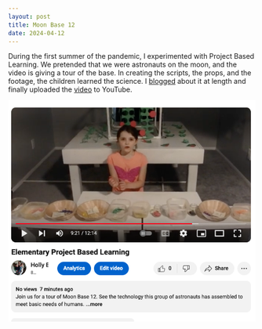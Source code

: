 ```yaml
---
layout: post
title: Moon Base 12
date: 2024-04-12
---
```

During the first summer of the pandemic, I experimented with Project Based Learning. We pretended that we were astronauts on the moon, and the video is giving a tour of the base. In creating the scripts, the props, and the footage, the children learned the science. I [blogged](https://www.hollybraun.com/2020/05/15/summer-learning.html) about it at length and finally uploaded the [video](https://www.youtube.com/watch?v=HjwMVdA1Hm4) to YouTube. 

[![Heidi explaining hydroponics](/post-images/moon-base-12.png)](https://www.youtube.com/watch?v=HjwMVdA1Hm4)